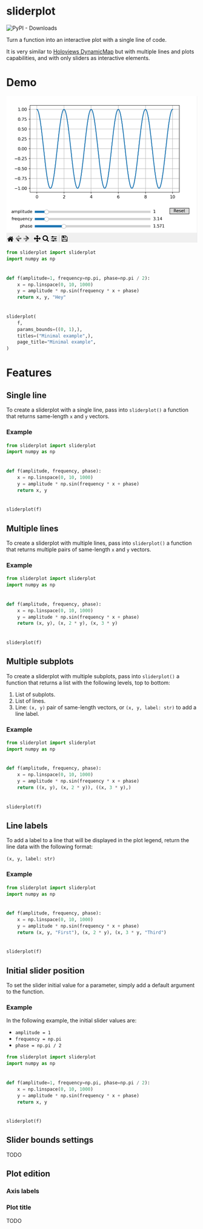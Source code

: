 # sliderplot

![PyPI - Downloads](https://img.shields.io/pypi/dm/sliderplot)

Turn a function into an interactive plot with a single line of code.

It is very similar to [Holoviews DynamicMap](https://holoviews.org/reference/containers/bokeh/DynamicMap.html) but with
multiple lines and
plots capabilities, and with only sliders as interactive elements.

# Demo

<p align="center">
    <img src="https://github.com/ngripon/sliderplot/raw/main/demo.gif" width="520" alt="demo" />
</p>

``` python
from sliderplot import sliderplot
import numpy as np


def f(amplitude=1, frequency=np.pi, phase=np.pi / 2):
    x = np.linspace(0, 10, 1000)
    y = amplitude * np.sin(frequency * x + phase)
    return x, y, "Hey"


sliderplot(
    f,
    params_bounds=((0, 1),),
    titles=("Minimal example",),
    page_title="Minimal example",
)
```

# Features

## Single line

To create a sliderplot with a single line, pass into `sliderplot()` a function that returns same-length `x` and `y`
vectors.

### Example

``` python
from sliderplot import sliderplot
import numpy as np


def f(amplitude, frequency, phase):
    x = np.linspace(0, 10, 1000)
    y = amplitude * np.sin(frequency * x + phase)
    return x, y


sliderplot(f)
```

## Multiple lines

To create a sliderplot with multiple lines, pass into `sliderplot()` a function that returns multiple pairs of
same-length `x` and `y` vectors.

### Example

``` python
from sliderplot import sliderplot
import numpy as np


def f(amplitude, frequency, phase):
    x = np.linspace(0, 10, 1000)
    y = amplitude * np.sin(frequency * x + phase)
    return (x, y), (x, 2 * y), (x, 3 * y)


sliderplot(f)
```

## Multiple subplots

To create a sliderplot with multiple subplots, pass into `sliderplot()` a function that returns a list with the
following levels, top to bottom:

1. List of subplots.
2. List of lines.
3. Line: `(x, y)` pair of same-length vectors, or `(x, y, label: str)` to add a line label.

### Example

``` python
from sliderplot import sliderplot
import numpy as np


def f(amplitude, frequency, phase):
    x = np.linspace(0, 10, 1000)
    y = amplitude * np.sin(frequency * x + phase)
    return ((x, y), (x, 2 * y)), ((x, 3 * y),)


sliderplot(f)
```

## Line labels

To add a label to a line that will be displayed in the plot legend, return the line data with the following format: 

`(x, y, label: str)`

### Example
``` python
from sliderplot import sliderplot
import numpy as np


def f(amplitude, frequency, phase):
    x = np.linspace(0, 10, 1000)
    y = amplitude * np.sin(frequency * x + phase)
    return (x, y, "First"), (x, 2 * y), (x, 3 * y, "Third")


sliderplot(f)
```

## Initial slider position

To set the slider initial value for a parameter, simply add a default argument to the function.

### Example

In the following example, the initial slider values are:
- `amplitude = 1`
- `frequency = np.pi`
- `phase = np.pi / 2`

``` python
from sliderplot import sliderplot
import numpy as np


def f(amplitude=1, frequency=np.pi, phase=np.pi / 2):
    x = np.linspace(0, 10, 1000)
    y = amplitude * np.sin(frequency * x + phase)
    return x, y


sliderplot(f)
```

## Slider bounds settings

TODO

## Plot edition

### Axis labels

### Plot title

TODO
